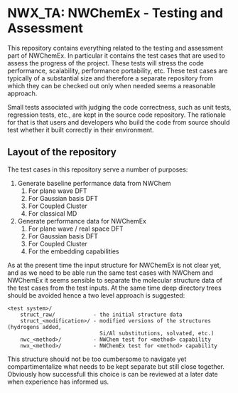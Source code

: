 # NWX_TA: NWChemEx - Testing and Assessment

This repository contains everything related to the testing and assessment part of NWChemEx. 
In particular it contains the test cases that are used to assess the progress of the
project. These tests will stress the code performance, scalability, performance portability,
etc. These test cases are typically of a substantial size and therefore a separate
repository from which they can be checked out only when needed seems a reasonable 
approach.

Small tests associated with judging the code correctness, such as unit tests,
regression tests, etc., are kept in the source code repository. The rationale for that
is that users and developers who build the code from source should test whether it
built correctly in their environment.

## Layout of the repository

The test cases in this repository serve a number of purposes:
   1. Generate baseline performance data from NWChem
      1. For plane wave DFT
      2. For Gaussian basis DFT
      3. For Coupled Cluster
      4. For classical MD
   2. Generate performance data for NWChemEx
      1. For plane wave / real space DFT
      2. For Gaussian basis DFT
      3. For Coupled Cluster
      4. For the embedding capabilities

As at the present time the input structure for NWChemEx is not clear yet, and
as we need to be able run the same test cases with NWChem and NWChemEx it seems
sensible to separate the molecular structure data of the test cases from the
test inputs. At the same time deep directory trees should be avoided hence a 
two level approach is suggested:

    <test system>/
        struct_raw/            - the initial structure data
        struct_<modification>/ - modified versions of the structures (hydrogens added, 
                                 Si/Al substitutions, solvated, etc.)
        nwc_<method>/          - NWChem test for <method> capability
        nwx_<method>/          - NWChemEx test for <method> capability
      
This structure should not be too cumbersome to navigate yet compartimentalize what needs to be kept
separate but still close together. Obviously how successfull this choice is
can be reviewed at a later date when experience has informed us.
